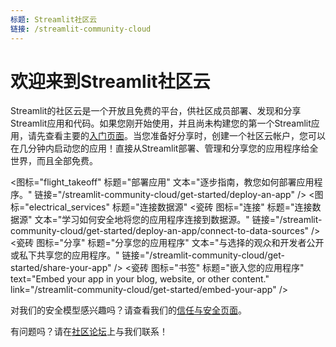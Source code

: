 ```yaml
---
标题: Streamlit社区云
链接: /streamlit-community-cloud
---
```


# 欢迎来到Streamlit社区云

Streamlit的社区云是一个开放且免费的平台，供社区成员部署、发现和分享Streamlit应用和代码。如果您刚开始使用，并且尚未构建您的第一个Streamlit应用，请先查看主要的[入门页面](/library/get-started)。当您准备好分享时，创建一个社区云帐户，您可以在几分钟内启动您的应用！直接从Streamlit部署、管理和分享您的应用程序给全世界，而且全部免费。

<!-- <InlineCalloutContainer>
  <InlineCallout
    color="l-blue-70"
    icon="arrow_forward"
    bold="开始."
    href="/streamlit-community-cloud/get-started"
  >
    了解如何设置您的帐户以开始部署应用程序。
  </InlineCallout>
  <InlineCallout
    color="l-blue-70"
    icon="flight_takeoff"
    bold="部署应用程序."
    href="/streamlit-community-cloud/enterprise"
  >
    逐步指南，了解如何部署您的应用程序。
  </InlineCallout>
    `<InlineCallout>`组件具有以下属性：

- `color`：设置颜色为"l-blue-70"
- `icon`：设置图标为"electrical_services"
- `bold`：设置粗体文本为"Connect data sources."
- `href`：设置链接为"/streamlit-community-cloud/enterprise"

了解如何安全地将您的应用程序连接到数据源。

- `color`：设置颜色为"l-blue-70"
- `icon`：设置图标为"share"
- `bold`：设置粗体文本为"Share your app."
- `href`：设置链接为"/streamlit-community-cloud/enterprise"

与选择的观众和开发者公开或私下共享您的应用程序。

- `color`：设置颜色为"l-blue-70"
    icon="manage_accounts"
    bold="管理您的应用程序。"
    href="/streamlit-community-cloud/enterprise"
  >
    访问日志，获取更多应用程序资源以及其他提示和技巧。
  </InlineCallout>
  <InlineCallout
    color="l-blue-70"
    icon="speed"
    bold="附加功能。"
    href="/streamlit-community-cloud/enterprise"
  >
    如果您正在使用企业计划，您将获得更多功能。
  </InlineCallout>
</InlineCalloutContainer> -->

<TileContainer>
    <Tile
        <图标="arrow_forward"
        标题="入门指南"
        文本="学习如何设置您的账户以开始部署应用程序。"
        链接="/streamlit-community-cloud/get-started"
    />
    <图标="flight_takeoff"
        标题="部署应用"
        文本="逐步指南，教您如何部署应用程序。"
        链接="/streamlit-community-cloud/get-started/deploy-an-app"
    />
    <图标="electrical_services"
        标题="连接数据源"
        <瓷砖
    图标="连接"
    标题="连接数据源"
    文本="学习如何安全地将您的应用程序连接到数据源。"
    链接="/streamlit-community-cloud/get-started/deploy-an-app/connect-to-data-sources"
/>
<瓷砖
    图标="分享"
    标题="分享您的应用程序"
    文本="与选择的观众和开发者公开或私下共享您的应用程序。"
    链接="/streamlit-community-cloud/get-started/share-your-app"
/>
<瓷砖
    图标="书签"
    标题="嵌入您的应用程序"
        text="Embed your app in your blog, website, or other content."
        link="/streamlit-community-cloud/get-started/embed-your-app"
    />
    <Tile
        icon="manage_accounts"
        title="Manage your app"
        text="Access logs, reboot, or favorite an app, and other tips and tricks."
        link="/streamlit-community-cloud/get-started/manage-your-app"
    />
</TileContainer>

<Note>

对我们的安全模型感兴趣吗？请查看我们的[信任与安全页面](/streamlit-community-cloud/trust-and-security)。

</Note>

<!-- 有问题吗？请通过[支持邮箱](mailto:support@streamlit.io)联系我们获取答案！ -->

有问题吗？请在[社区论坛](https://discuss.streamlit.io)上与我们联系！
